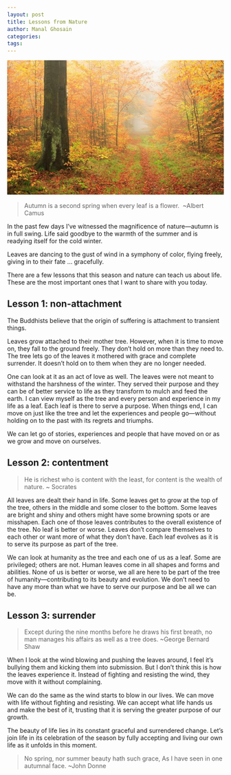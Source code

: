 ```yaml
---
layout: post
title: Lessons from Nature
author: Manal Ghosain
categories:
tags:
---
```


![Nature in autumn](/images/nature.jpg)

> Autumn is a second spring when every leaf is a flower.  ~Albert Camus

In the past few days I’ve witnessed the magnificence of nature—autumn is in full swing. Life said goodbye to the warmth of the summer and is readying itself for the cold winter.

Leaves are dancing to the gust of wind in a symphony of color, flying freely, giving in to their fate … gracefully.

There are a few lessons that this season and nature can teach us about life. These are the most important ones that I want to share with you today.

## Lesson 1: non-attachment

The Buddhists believe that the origin of suffering is attachment to transient things.

Leaves grow attached to their mother tree. However, when it is time to move on, they fall to the ground freely. They don’t hold on more than they need to. The tree lets go of the leaves it mothered with grace and complete surrender. It doesn’t hold on to them when they are no longer needed.

One can look at it as an act of love as well. The leaves were not meant to withstand the harshness of the winter. They served their purpose and they can be of better service to life as they transform to mulch and feed the earth. I can view myself as the tree and every person and experience in my life as a leaf. Each leaf is there to serve a purpose. When things end, I can move on just like the tree and let the experiences and people go—without holding on to the past with its regrets and triumphs.

We can let go of stories, experiences and people that have moved on or as we grow and move on ourselves.

## Lesson 2: contentment

> He is richest who is content with the least, for content is the wealth of nature. ~ Socrates

All leaves are dealt their hand in life. Some leaves get to grow at the top of the tree, others in the middle and some closer to the bottom. Some leaves are bright and shiny and others might have some browning spots or are misshapen. Each one of those leaves contributes to the overall existence of the tree. No leaf is better or worse. Leaves don’t compare themselves to each other or want more of what they don’t have. Each leaf evolves as it is to serve its purpose as part of the tree.

We can look at humanity as the tree and each one of us as a leaf. Some are privileged; others are not.  Human leaves come in all shapes and forms and abilities. None of us is better or worse, we all are here to be part of the tree of humanity—contributing to its beauty and evolution. We don’t need to have any more than what we have to serve our purpose and be all we can be.

## Lesson 3: surrender

> Except during the nine months before he draws his first breath, no man manages his affairs as well as a tree does. ~George Bernard Shaw

When I look at the wind blowing and pushing the leaves around, I feel it’s bullying them and kicking them into submission. But I don’t think this is how the leaves experience it. Instead of fighting and resisting the wind, they move with it without complaining.

We can do the same as the wind starts to blow in our lives. We can move with life without fighting and resisting. We can accept what life hands us and make the best of it, trusting that it is serving the greater purpose of our growth.

The beauty of life lies in its constant graceful and surrendered change.  Let’s join life in its celebration of the season by fully accepting and living our own life as it unfolds in this moment.

> No spring, nor summer beauty hath such grace, 
> As I have seen in one autumnal face. ~John Donne